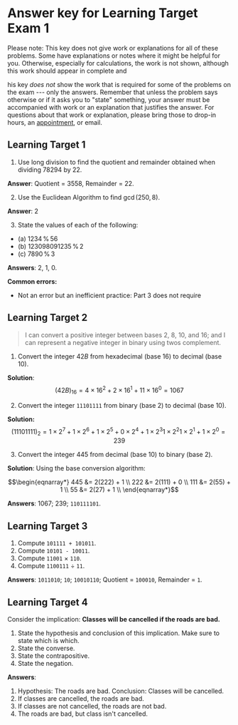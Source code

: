 # Answer key for Learning Target Exam 1

Please note: This key does not give work or explanations for all of these problems. Some have explanations or notes where it might be helpful for you. Otherwise, especially for calculations, the work is not shown, although this work should appear in complete and 


his key *does not* show the work that is required for some of the problems on the exam --- only the answers. Remember that unless the problem says otherwise or if it asks you to "state" something, your answer must be accompanied with work or an explanation that justifies the answer. For questions about that work or explanation, please bring those to drop-in hours, an [appointment](http://calendly.com/robert-talbert), or email. 

## Learning Target 1

1. Use long division to find the quotient and remainder obtained when dividing $78294$ by $22$.

**Answer**: Quotient = 3558, Remainder = 22. 


2. Use the Euclidean Algorithm to find $\gcd(250, 8)$. 

**Answer**: 2

3. State the values of each of the following: 

- (a) $1234 \, \% \, 56$ 
- (b) $123098091235 \, \% \, 2$
- (c) $7890 \, \% \, 3$

**Answers**: 2, 1, 0. 

**Common errors:**
- Not an error but an inefficient practice: Part 3 does not require 



## Learning Target 2

>I can convert a positive integer between bases 2, 8, 10, and 16; and I can represent a negative integer in binary using twos complement.

1. Convert the integer $42B$ from hexadecimal (base 16) to decimal (base 10). 

**Solution**: 
$$(42B)_{16} = 4 \times 16^2 + 2 \times 16^1 + 11 \times 16^0 = 1067$$


2. Convert the integer `11101111` from binary (base 2) to decimal (base 10). 

**Solution:** 
$$(11101111)_2 = 1 \times 2^7 + 1 \times 2^6 + 1 \times 2^5 + 0 \times 2^4 + 1 \times 2^3 1 \times 2^2 1 \times 2^1 + 1 \times 2^0 = 239$$

3. Convert the integer 445 from decimal (base 10) to binary (base 2). 

**Solution**: Using the base conversion algorithm: 

$$\begin{eqnarray*}
445 &= 2(222) + 1 \\
222 &= 2(111) + 0 \\
111 &= 2(55) + 1 \\ 
55 &= 2(27) + 1 \\
\end{eqnarray*}$$

**Answers**: 1067; 239; `110111101`. 


## Learning Target 3


1. Compute `101111 + 101011`.
2. Compute `10101 - 10011`. 
3. Compute `11001` $\times$ `110`. 
4. Compute `1100111` $\div$ `11`. 

**Answers**: `1011010`; `10`; `10010110`; Quotient = `100010`, Remainder = `1`. 


## Learning Target 4

Consider the implication: **Classes will be cancelled if the roads are bad.** 

1. State the hypothesis and conclusion of this implication. Make sure to state which is which. 
2. State the converse. 
3. State the contrapositive. 
4. State the negation. 

**Answers**: 
1. Hypothesis: The roads are bad. Conclusion: Classes will be cancelled. 
2. If classes are cancelled, the roads are bad. 
3. If classes are not cancelled, the roads are not bad. 
4. The roads are bad, but class isn't cancelled. 